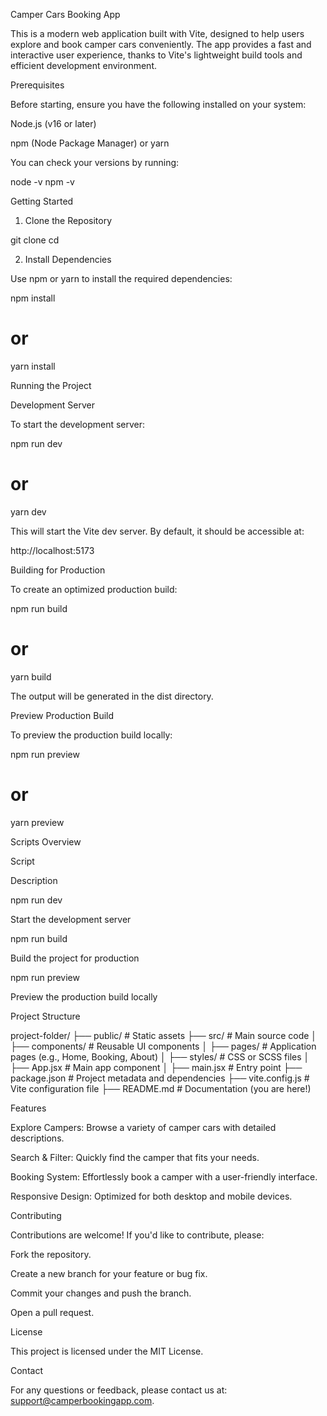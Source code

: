 Camper Cars Booking App

This is a modern web application built with Vite, designed to help users explore
and book camper cars conveniently. The app provides a fast and interactive user
experience, thanks to Vite's lightweight build tools and efficient development
environment.

Prerequisites

Before starting, ensure you have the following installed on your system:

Node.js (v16 or later)

npm (Node Package Manager) or yarn

You can check your versions by running:

node -v npm -v

Getting Started

1. Clone the Repository

git clone <repository-url> cd <project-folder>

2. Install Dependencies

Use npm or yarn to install the required dependencies:

npm install

# or

yarn install

Running the Project

Development Server

To start the development server:

npm run dev

# or

yarn dev

This will start the Vite dev server. By default, it should be accessible at:

http://localhost:5173

Building for Production

To create an optimized production build:

npm run build

# or

yarn build

The output will be generated in the dist directory.

Preview Production Build

To preview the production build locally:

npm run preview

# or

yarn preview

Scripts Overview

Script

Description

npm run dev

Start the development server

npm run build

Build the project for production

npm run preview

Preview the production build locally

Project Structure

project-folder/ ├── public/ # Static assets ├── src/ # Main source code │ ├──
components/ # Reusable UI components │ ├── pages/ # Application pages (e.g.,
Home, Booking, About) │ ├── styles/ # CSS or SCSS files │ ├── App.jsx # Main app
component │ ├── main.jsx # Entry point ├── package.json # Project metadata and
dependencies ├── vite.config.js # Vite configuration file ├── README.md #
Documentation (you are here!)

Features

Explore Campers: Browse a variety of camper cars with detailed descriptions.

Search & Filter: Quickly find the camper that fits your needs.

Booking System: Effortlessly book a camper with a user-friendly interface.

Responsive Design: Optimized for both desktop and mobile devices.

Contributing

Contributions are welcome! If you'd like to contribute, please:

Fork the repository.

Create a new branch for your feature or bug fix.

Commit your changes and push the branch.

Open a pull request.

License

This project is licensed under the MIT License.

Contact

For any questions or feedback, please contact us at:
support@camperbookingapp.com.
